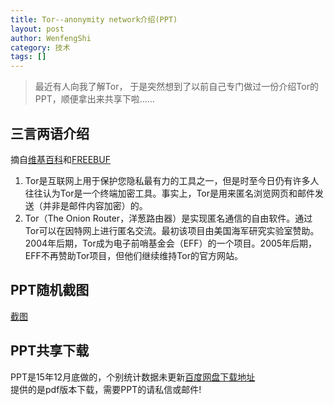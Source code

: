 ```yaml
---
title: Tor--anonymity network介绍(PPT)
layout: post
author: WenfengShi
category: 技术
tags: []
---
```


> 最近有人向我了解Tor， 于是突然想到了以前自己专门做过一份介绍Tor的PPT，顺便拿出来共享下啦……

## 三言两语介绍
摘自[维基百科][1]和[FREEBUF][2]

1. Tor是互联网上用于保护您隐私最有力的工具之一，但是时至今日仍有许多人往往认为Tor是一个终端加密工具。事实上，Tor是用来匿名浏览网页和邮件发送（并非是邮件内容加密）的。  
2. Tor（The Onion Router，洋葱路由器）是实现匿名通信的自由软件。通过Tor可以在因特网上进行匿名交流。最初该项目由美国海军研究实验室赞助。2004年后期，Tor成为电子前哨基金会（EFF）的一个项目。2005年后期，EFF不再赞助Tor项目，但他们继续维持Tor的官方网站。

## PPT随机截图
[截图](http://www.ituring.com.cn/article/273007)

## PPT共享下载
PPT是15年12月底做的，个别统计数据未更新[百度网盘下载地址][11]  
提供的是pdf版本下载，需要PPT的请私信或邮件!


  [1]: https://zh.wikipedia.org/wiki/Tor
  [2]: http://www.freebuf.com/news/topnews/72741.html
  [11]: http://pan.baidu.com/s/1o7BXkDW
